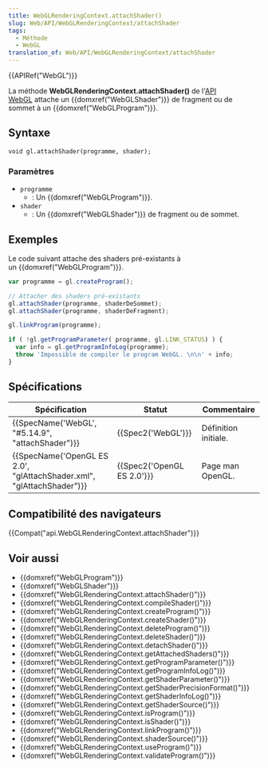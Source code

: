 ```yaml
---
title: WebGLRenderingContext.attachShader()
slug: Web/API/WebGLRenderingContext/attachShader
tags:
  - Méthode
  - WebGL
translation_of: Web/API/WebGLRenderingContext/attachShader
---
```

{{APIRef("WebGL")}}

La méthode **WebGLRenderingContext.attachShader()** de l'[API WebGL](/fr-FR/docs/Web/API/WebGL_API) attache un {{domxref("WebGLShader")}} de fragment ou de sommet à un {{domxref("WebGLProgram")}}.

## Syntaxe

    void gl.attachShader(programme, shader);

### Paramètres

- `programme`
  - : Un {{domxref("WebGLProgram")}}.
- `shader`
  - : Un {{domxref("WebGLShader")}} de fragment ou de sommet.

## Exemples

Le code suivant attache des shaders pré-existants à un {{domxref("WebGLProgram")}}.

```js
var programme = gl.createProgram();

// Attacher des shaders pré-existants
gl.attachShader(programme, shaderDeSommet);
gl.attachShader(programme, shaderDeFragment);

gl.linkProgram(programme);

if ( !gl.getProgramParameter( programme, gl.LINK_STATUS) ) {
  var info = gl.getProgramInfoLog(programme);
  throw 'Impossible de compiler le program WebGL. \n\n' + info;
}
```

## Spécifications

| Spécification                                                                                | Statut                               | Commentaire          |
| -------------------------------------------------------------------------------------------- | ------------------------------------ | -------------------- |
| {{SpecName('WebGL', "#5.14.9", "attachShader")}}                             | {{Spec2('WebGL')}}             | Définition initiale. |
| {{SpecName('OpenGL ES 2.0', "glAttachShader.xml", "glAttachShader")}} | {{Spec2('OpenGL ES 2.0')}} | Page man OpenGL.     |

## Compatibilité des navigateurs

{{Compat("api.WebGLRenderingContext.attachShader")}}

## Voir aussi

- {{domxref("WebGLProgram")}}
- {{domxref("WebGLShader")}}
- {{domxref("WebGLRenderingContext.attachShader()")}}
- {{domxref("WebGLRenderingContext.compileShader()")}}
- {{domxref("WebGLRenderingContext.createProgram()")}}
- {{domxref("WebGLRenderingContext.createShader()")}}
- {{domxref("WebGLRenderingContext.deleteProgram()")}}
- {{domxref("WebGLRenderingContext.deleteShader()")}}
- {{domxref("WebGLRenderingContext.detachShader()")}}
- {{domxref("WebGLRenderingContext.getAttachedShaders()")}}
- {{domxref("WebGLRenderingContext.getProgramParameter()")}}
- {{domxref("WebGLRenderingContext.getProgramInfoLog()")}}
- {{domxref("WebGLRenderingContext.getShaderParameter()")}}
- {{domxref("WebGLRenderingContext.getShaderPrecisionFormat()")}}
- {{domxref("WebGLRenderingContext.getShaderInfoLog()")}}
- {{domxref("WebGLRenderingContext.getShaderSource()")}}
- {{domxref("WebGLRenderingContext.isProgram()")}}
- {{domxref("WebGLRenderingContext.isShader()")}}
- {{domxref("WebGLRenderingContext.linkProgram()")}}
- {{domxref("WebGLRenderingContext.shaderSource()")}}
- {{domxref("WebGLRenderingContext.useProgram()")}}
- {{domxref("WebGLRenderingContext.validateProgram()")}}
